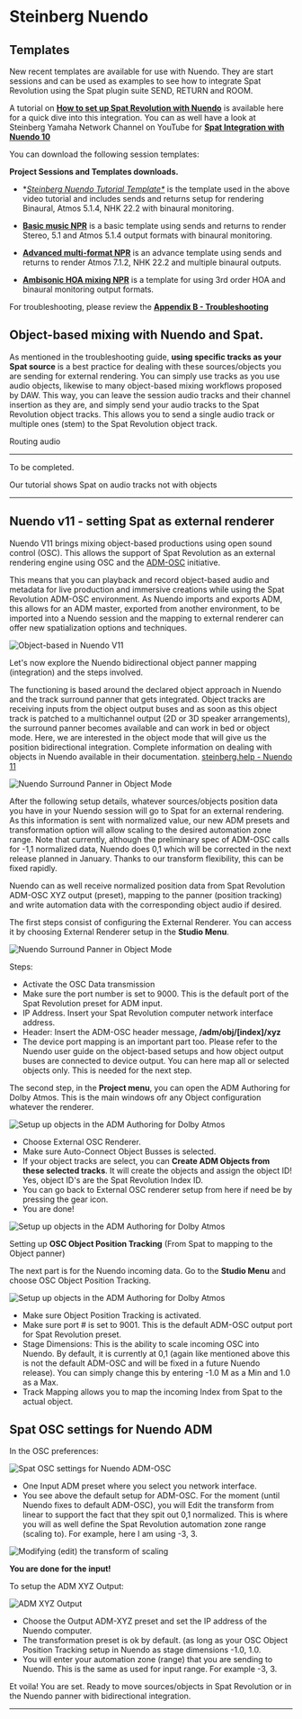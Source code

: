 # Steinberg Nuendo

## Templates

New recent templates are available for use with Nuendo. They are start sessions and can be used as examples to see how to integrate Spat Revolution using the Spat plugin suite SEND, RETURN and ROOM.

A tutorial on **[How to set up Spat Revolution with Nuendo](https://youtu.be/DIE2RiB_i8I)** is available here for a quick dive into this integration. You can as well have a look at Steinberg Yamaha Network Channel on YouTube for **[Spat Integration with Nuendo 10](https://youtu.be/qHCQsidXSbA?list=PL_Dcg2GwhLHnXUC8_X0rrvKmGR3D-BEgT)**

You can download the following session templates:

**Project Sessions and Templates downloads.**

* **[Steinberg Nuendo Tutorial Template*](https://public.3.basecamp.com/p/CsyXhCZjbdBXj8rrrDRSAV5w)* is the template used in the above video tutorial and includes sends and returns setup for rendering Binaural, Atmos 5.1.4, NHK 22.2 with binaural monitoring.


* **[Basic music NPR](https://public.3.basecamp.com/p/yRVeYRi4Co8mRm3FFU4Zhjt6)**  is a basic template using sends and returns to render Stereo, 5.1 and Atmos 5.1.4 output formats with binaural monitoring.


* **[Advanced multi-format NPR](https://public.3.basecamp.com/p/TMikxYY8Z9D1dnkaAgG9uFE8)**  is an advance template using sends and returns to render Atmos 7.1.2, NHK 22.2 and multiple binaural outputs.


* **[Ambisonic HOA mixing NPR](https://public.3.basecamp.com/p/FgvZBZWodG9qUVCGtuXSxCFk)** is a template for using 3rd order HOA and binaural monitoring output formats.


For troubleshooting, please review the **[Appendix B - Troubleshooting](Appendix_B.md)**


## Object-based mixing with Nuendo and Spat.

As mentioned in the troubleshooting guide, **using specific tracks as your Spat source** is a best practice for dealing with these sources/objects you are sending for external rendering. You can simply use tracks as you use audio objects, likewise to many object-based mixing workflows proposed by DAW. This way, you can leave the session audio tracks and their channel insertion as they are, and simply send your audio tracks to the Spat Revolution object tracks. This allows you to send a single audio track or multiple ones (stem) to the Spat Revolution object track.

Routing audio 

---

To be completed.

Our tutorial shows Spat on audio tracks not with objects

---



## Nuendo v11 - setting Spat as external renderer 

Nuendo V11 brings mixing object-based productions using open sound control (OSC). This allows the support of Spat Revolution as an external rendering engine using OSC and the [ADM-OSC](Ecosystem_ADM_OSC.md) initiative.

This means that you can playback and record object-based audio and metadata for live production and immersive creations while using the Spat Revolution ADM-OSC environment. As Nuendo imports and exports ADM, this allows for an ADM master, exported from another environment, to be imported into a Nuendo session and the mapping to external renderer can offer new spatialization options and techniques. 

![Object-based in Nuendo V11](include/nuendo_adm_1.png ':size=800')


Let's now explore the Nuendo bidirectional object panner mapping (integration) and the steps involved.

The functioning is based around the declared object approach in Nuendo and the track surround panner that gets integrated. Object tracks are receiving inputs from the object output buses and as soon as this object track is patched to a multichannel output (2D or 3D speaker arrangements), the surround panner becomes available and can work in bed or object mode. Here, we are interested in the object mode that will give us the position bidirectional integration. Complete information on dealing with objects in Nuendo available in their documentation. [steinberg.help - Nuendo 11](https://www.steinberg.help/nuendo-manuals/nuendo/nuendo-11/
)

![Nuendo Surround Panner in Object Mode](include/nuendo_adm_2.png ':size=500')


After the following setup details, whatever sources/objects position data you have in your Nuendo session will go to Spat for an external rendering. As this information is sent with normalized value, our new ADM presets and transformation option will allow scaling to the desired automation zone range. Note that currently, although the preliminary spec of ADM-OSC calls for -1,1 normalized data, Nuendo does 0,1 which will be corrected in the next release planned in January. Thanks to our transform flexibility, this can be fixed rapidly.

Nuendo can as well receive normalized position data from Spat Revolution ADM-OSC XYZ output (preset), mapping to the panner (position tracking) and write automation data with the corresponding object audio if desired.

The first steps consist of configuring the External Renderer. You can access it by choosing External Renderer setup in the **Studio Menu**.

![Nuendo Surround Panner in Object Mode](include/nuendo_adm_3.png ':size=400')

Steps:

* Activate the OSC Data transmission
* Make sure the port number is set to 9000. This is the default port of the Spat Revolution preset for ADM input.
* IP Address. Insert your Spat Revolution computer network interface address.
* Header: Insert the ADM-OSC header message, **/adm/obj/[index]/xyz**
* The device port mapping is an important part too. Please refer to the Nuendo user guide on the object-based setups and how object output buses are connected to device output. You can here map all or selected objects only. This is needed for the next step.

The second step, in the **Project menu**, you can open the ADM Authoring for Dolby Atmos. This is the main windows ofr any Object configuration whatever the renderer. 

![Setup up objects in the ADM Authoring for Dolby Atmos](include/nuendo_adm_4.png ':size=800')

* Choose External OSC Renderer.
* Make sure Auto-Connect Object Busses is selected.
* If your object tracks are select, you can **Create ADM Objects from these selected tracks**. It will create the objects and assign the object ID! Yes, object ID's are the Spat Revolution Index ID.
* You can go back to External OSC renderer setup from here if need be by pressing the gear icon.
* You are done!

![Setup up objects in the ADM Authoring for Dolby Atmos](include/nuendo_adm_5.png ':size=800')

Setting up **OSC Object Position Tracking** (From Spat to mapping to the Object panner)

The next part is for the Nuendo incoming data. Go to the **Studio Menu** and choose OSC Object Position Tracking.

![Setup up objects in the ADM Authoring for Dolby Atmos](include/nuendo_adm_6.png ':size=400')

* Make sure Object Position Tracking is activated.
* Make sure port # is set to 9001. This is the default ADM-OSC output port for Spat Revolution preset.
* Stage Dimensions: This is the ability to scale incoming OSC into Nuendo. By default, it is currently at 0,1 (again like mentioned above this is not the default ADM-OSC and will be fixed in a future Nuendo release). You can simply change this by entering -1.0 M as a Min and 1.0 as a Max.
* Track Mapping allows you to map the incoming Index from Spat to the actual object.

## Spat OSC settings for Nuendo ADM

In the OSC preferences:

![Spat OSC settings for Nuendo ADM-OSC](include/nuendo_adm_7.png ':size=600')

* One Input ADM preset where you select you network interface.
* You see above the default setup for ADM-OSC. For the moment (until Nuendo fixes to default ADM-OSC), you will Edit the transform from linear to support the fact that they spit out 0,1 normalized. This is where you will as well define the Spat Revolution automation zone range (scaling to). For example, here I am using -3, 3.

![Modifying (edit) the transform of scaling](include/nuendo_adm_8.png ':size=300')

**You are done for the input!**


To setup the ADM XYZ Output:

![ADM XYZ Output](include/nuendo_adm_9.png ':size=600')

* Choose the Output ADM-XYZ preset and set the IP address of the Nuendo computer.
* The transformation preset is ok by default. (as long as your OSC Object Position Tracking setup in Nuendo as stage dimensions -1.0, 1.0. 
* You will enter your automation zone (range) that you are sending to Nuendo. This is the same as used for input range. For example -3, 3.


Et voila! You are set. Ready to move sources/objects in Spat Revolution or in the Nuendo panner with bidirectional integration.

---

